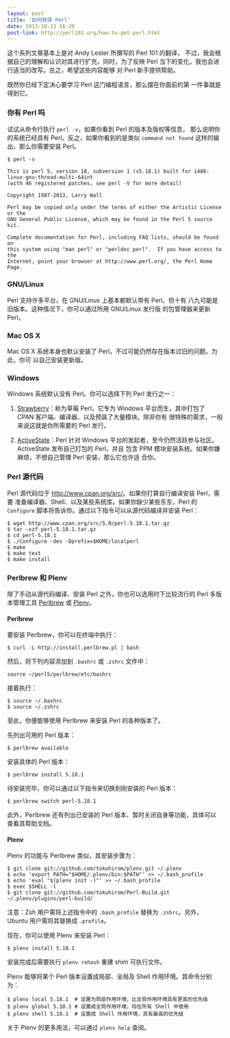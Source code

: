 ```yaml
---
layout: post
title: '如何获得 Perl'
date: 2013-10-23 16:20
post-link: http://perl101.org/how-to-get-perl.html
---
```


这个系列文章基本上是对 Andy Lester 所撰写的 Perl 101 的翻译，
不过，我会根据自己的理解和认识对其进行扩充，同时，为了反映
Perl 当下的变化，我也会进行适当的改写。总之，希望这些内容能够
对 Perl 新手提供帮助。

既然你已经下定决心要学习 Perl 这门编程语言，那么摆在你面前的第
一件事就是得到它。

### 你有 Perl 吗

试试从命令行执行 `perl -v`，如果你看到 Perl 的版本及版权等信息，
那么说明你的系统已经具有 Perl。反之，如果你看到的是类似 `command not found`
这样的输出，那么你需要安装 Perl。

```
$ perl -v

This is perl 5, version 18, subversion 1 (v5.18.1) built for i486-linux-gnu-thread-multi-64int
(with 46 registered patches, see perl -V for more detail)

Copyright 1987-2013, Larry Wall

Perl may be copied only under the terms of either the Artistic License or the
GNU General Public License, which may be found in the Perl 5 source kit.

Complete documentation for Perl, including FAQ lists, should be found on
this system using "man perl" or "perldoc perl".  If you have access to the
Internet, point your browser at http://www.perl.org/, the Perl Home Page.
```

### GNU/Linux

Perl 支持许多平台，在 GNU/Linux 上基本都默认带有 Perl。但十有
八九可能是旧版本。这种情况下，你可以通过所用 GNU/Linux 发行版
的包管理器来更新 Perl。

### Mac OS X

Mac OS X 系统本身也默认安装了 Perl，不过可能仍然存在版本过旧的问题。为此，你可
以自己安装更新版。

### Windows

Windows 系统默认没有 Perl。你可以选择下列 Perl 发行之一：

1. [Strawberry](http://strawberryperl.com)：称为草莓 Perl，它专为 Windows
   平台而生，其中打包了 CPAN 客户端、编译器、以及预装了大量模块。除非你有
   很特殊的需求，一般来说这就是你所需要的 Perl 发行。

2. [ActiveState](http://www.activestate.com/activeperl)：Perl 针对 Windows
   平台的发起者，至今仍然活跃参与社区。ActiveState 发布自己打包的 Perl，并且
   包含 PPM 模块安装系统。如果你嫌麻烦，不想自己管理 Perl 安装，那么它也许适
   合你。

### Perl 源代码

Perl 源代码位于 <http://www.cpan.org/src/>。如果你打算自行编译安装 Perl，需要
准备编译器、Shell、以及某些系统库。如果你缺少某些东东，Perl 的 `Configure`
脚本将告诉你。通过以下指令可以从源代码编译并安装 Perl：

```
$ wget http://www.cpan.org/src/5.0/perl-5.18.1.tar.gz
$ tar -xzf perl-5.18.1.tar.gz
$ cd perl-5.18.1
$ ./Configure -des -Dprefix=$HOME/localperl
$ make
$ make test
$ make install
```

### Perlbrew 和 Plenv

除了手动从源代码编译、安装 Perl 之外，你也可以选用时下比较流行的 Perl
多版本管理工具 [Perlbrew][b] 或 [Plenv][e]。

#### Perlbrew

要安装 Perlbrew，你可以在终端中执行：

    $ curl -L http://install.perlbrew.pl | bash

然后，将下列内容添加到 `.bashrc` 或 `.zshrc` 文件中：

    source ~/perl5/perlbrew/etc/bashrc

接着执行：

    $ source ~/.bashrc
    $ source ~/.zshrc

至此，你便能够使用 Perlbrew 来安装 Perl 的各种版本了。

先列出可用的 Perl 版本：

    $ perlbrew available

安装具体的 Perl 版本：

    $ perlbrew install 5.18.1

待安装完毕，你可以通过以下指令来切换到刚安装的 Perl 版本：

    $ perlbrew switch perl-5.18.1

此外，Perlbrew 还有列出已安装的 Perl 版本、暂时关闭自身等功能，具体可以
查看其帮助文档。

#### Plenv

Plenv 的功能与 Perlbrew 类似，其安装步骤为：

    $ git clone git://github.com/tokuhirom/plenv.git ~/.plenv
    $ echo 'export PATH="$HOME/.plenv/bin:$PATH"' >> ~/.bash_profile
    $ echo 'eval "$(plenv init -)"' >> ~/.bash_profile
    $ exec $SHELL -l
    $ git clone git://github.com/tokuhirom/Perl-Build.git ~/.plenv/plugins/perl-build/

注意：Zsh 用户需将上述指令中的 `.bash_profile` 替换为 `.zshrc`。另外，Ubuntu
用户需将其替换成 `.profile`。

现在，你可以使用 Plenv 来安装 Perl：

    $ plenv install 5.18.1

安装完成后需要执行 `plenv rehash` 重建 shim 可执行文件。

Plenv 能够将某个 Perl 版本设置成局部、全局及 Shell 作用环境。其命令分别为：

    $ plenv local 5.18.1  # 设置为局部作用环境，比全局作用环境具有更高的优先级
    $ plenv global 5.18.1 # 设置成全局作用环境，将在所有 Shell 中使用
    $ plenv shell 5.18.1  # 设置成 Shell 作用环境，具有最高的优先级

关于 Plenv 的更多用法，可以通过 `plenv help` 查阅。

[b]: http://perlbrew.pl
[e]: https://github.com/tokuhirom/plenv
